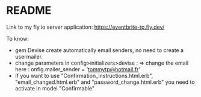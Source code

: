 # README
Link to my fly.io server application:
https://eventbrite-tp.fly.dev/


To know:
- gem Devise create automatically email senders, no need to create a usermailer.
- change parameters in config>initializers>devise :
   => change the email here : onfig.mailer_sender = 'tommytp@hotmail.fr'
- If you want to use "Confirmation_instructions.html.erb", "email_changed.html.erb" and "password_change.html.erb" you need to activate in model "Confirmable"


